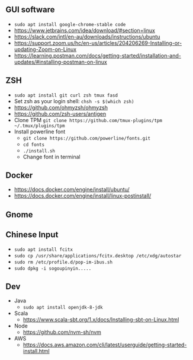 ## GUI software
- `sudo apt install google-chrome-stable code`
- https://www.jetbrains.com/idea/download/#section=linux
- https://slack.com/intl/en-au/downloads/instructions/ubuntu
- https://support.zoom.us/hc/en-us/articles/204206269-Installing-or-updating-Zoom-on-Linux
- https://learning.postman.com/docs/getting-started/installation-and-updates/#installing-postman-on-linux

## ZSH
- `sudo apt install git curl zsh tmux fasd`
- Set zsh as your login shell: `chsh -s $(which zsh)`
- https://github.com/ohmyzsh/ohmyzsh
- https://github.com/zsh-users/antigen
- Clone TPM `git clone https://github.com/tmux-plugins/tpm ~/.tmux/plugins/tpm`
- Install powerline font
  - `git clone https://github.com/powerline/fonts.git`
  - `cd fonts`
  - `./install.sh`
  - Change font in terminal

## Docker
- https://docs.docker.com/engine/install/ubuntu/
- https://docs.docker.com/engine/install/linux-postinstall/


## Gnome


## Chinese Input
- `sudo apt install fcitx`
- `sudo cp /usr/share/applications/fcitx.desktop /etc/xdg/autostar`
- `sudo rm /etc/profile.d/pop-im-ibus.sh`
- `sudo dpkg -i sogoupinyin.....`

## Dev
- Java
  - `sudo apt install openjdk-8-jdk`
- Scala
  - https://www.scala-sbt.org/1.x/docs/Installing-sbt-on-Linux.html
- Node
  - https://github.com/nvm-sh/nvm
- AWS
  - https://docs.aws.amazon.com/cli/latest/userguide/getting-started-install.html